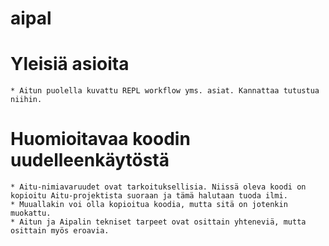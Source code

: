 aipal
========

# Yleisiä asioita
	* Aitun puolella kuvattu REPL workflow yms. asiat. Kannattaa tutustua niihin.
	

# Huomioitavaa koodin uudelleenkäytöstä
	* Aitu-nimiavaruudet ovat tarkoituksellisia. Niissä oleva koodi on kopioitu Aitu-projektista suoraan ja tämä halutaan tuoda ilmi.
	* Muuallakin voi olla kopioitua koodia, mutta sitä on jotenkin muokattu.
	* Aitun ja Aipalin tekniset tarpeet ovat osittain yhteneviä, mutta osittain myös eroavia.

